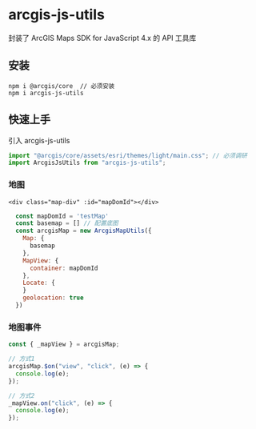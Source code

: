 # arcgis-js-utils

封装了 ArcGIS Maps SDK for JavaScript 4.x 的 API 工具库

## 安装

```
npm i @arcgis/core  // 必须安装
npm i arcgis-js-utils
```

## 快速上手

引入 arcgis-js-utils

```javascript
import "@arcgis/core/assets/esri/themes/light/main.css"; // 必须调研
import ArcgisJsUtils from "arcgis-js-utils";
```

### 地图

```vue
<div class="map-div" :id="mapDomId"></div>
```

```js
  const mapDomId = 'testMap'
  const basemap = [] // 配置底图
  const arcgisMap = new ArcgisMapUtils({
    Map: {
      basemap
    },
    MapView: {
      container: mapDomId
    },
    Locate: {
    }
    geolocation: true
  })
```

### 地图事件

```js
const { _mapView } = arcgisMap;

// 方式1
arcgisMap.$on("view", "click", (e) => {
  console.log(e);
});

// 方式2
_mapView.on("click", (e) => {
  console.log(e);
});
```
